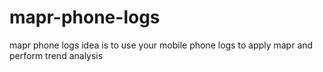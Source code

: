 # mapr-phone-logs
mapr phone logs
idea is to use your mobile phone logs to apply mapr and perform trend analysis
